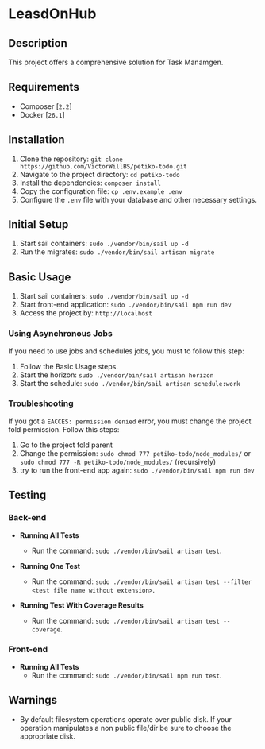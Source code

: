 # LeasdOnHub

## Description
This project offers a comprehensive solution for Task Manamgen.

## Requirements
- Composer [`2.2`]
- Docker [`26.1`]

## Installation
1. Clone the repository: `git clone https://github.com/VictorWillBS/petiko-todo.git`
2. Navigate to the project directory: `cd petiko-todo`
3. Install the dependencies: `composer install`
4. Copy the configuration file: `cp .env.example .env`
5. Configure the `.env` file with your database and other necessary settings.

## Initial Setup
1. Start sail containers: `sudo ./vendor/bin/sail up -d`
2. Run the migrates: `sudo ./vendor/bin/sail artisan migrate`

## Basic Usage
1. Start sail containers: `sudo ./vendor/bin/sail up -d`
2. Start front-end application: `sudo ./vendor/bin/sail npm run dev`
3. Access the project by: `http://localhost`

### Using Asynchronous Jobs
If you need to use jobs and schedules jobs, you must to follow this step:
1. Follow the Basic Usage steps.
2. Start the horizon: `sudo ./vendor/bin/sail artisan horizon`
3. Start the schedule: `sudo ./vendor/bin/sail artisan schedule:work`

### Troubleshooting
If you got a `EACCES: permission denied` error, you must change the project fold permission. Follow this steps:

1. Go to the project fold parent
2. Change the permission: `sudo chmod 777 petiko-todo/node_modules/` or `sudo chmod 777 -R petiko-todo/node_modules/` (recursively)
3. try to run the front-end app again: `sudo ./vendor/bin/sail npm run dev`

## Testing

### Back-end
- **Running All Tests**
    - Run the command: `sudo ./vendor/bin/sail artisan test`.

- **Running One Test**
    - Run the command: `sudo ./vendor/bin/sail artisan test --filter <test file name without extension>`.

- **Running Test With Coverage Results**
    - Run the command: `sudo ./vendor/bin/sail artisan test --coverage`.

### Front-end
- **Running All Tests**
    - Run the command: `sudo ./vendor/bin/sail npm run test`.

## Warnings

- By default filesystem operations operate over public disk. If your operation manipulates a non public file/dir be sure to choose the appropriate disk.

